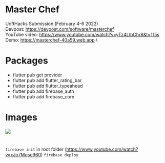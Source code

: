 # Master Chef

UoftHacks Submission (February 4-6 2022)  \
Devpost: https://devpost.com/software/masterchef \
YouTube video: https://www.youtube.com/watch?v=yTz4LIbChr8&t=115s \
Demo: https://masterchef-40a59.web.app \


# Packages

-   flutter pub get provider
-   flutter pub add flutter_rating_bar
-   flutter pub add flutter_typeahead
-   flutter pub add firebase_auth
-   flutter pub add firebase_core

# Images

![](https://i.imgur.com/xzZN7Gh.png)

#

`firebase init` in root folder
(https://www.youtube.com/watch?v=xJo7Mqse960)
`firebase deploy`
